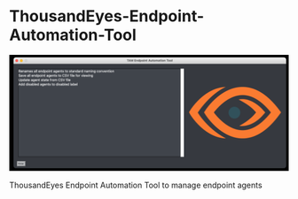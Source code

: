 # ThousandEyes-Endpoint-Automation-Tool

<p align="center">
  <img src="https://github.com/collinsullivanhub/ThousandEyes-Endpoint-Automation-Tool/blob/master/Screen Shot 2022-05-17 at 4.05.23 PM.png">
</p>

ThousandEyes Endpoint Automation Tool to manage endpoint agents 
